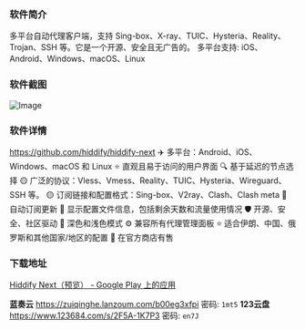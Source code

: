 ### 软件简介
多平台自动代理客户端，支持 Sing-box、X-ray、TUIC、Hysteria、Reality、Trojan、SSH 等。它是一个开源、安全且无广告的。
多平台支持: iOS、Android、Windows、macOS、Linux

### 软件截图
![Image](https://blog.aklin.cn/images/20250120103825.png)

### 软件详情
https://github.com/hiddify/hiddify-next
✈️ 多平台：Android、iOS、Windows、macOS 和 Linux
⭐ 直观且易于访问的用户界面
🔍 基于延迟的节点选择
🟡 广泛的协议：Vless、Vmess、Reality、TUIC、Hysteria、Wireguard、SSH 等。
🟡 订阅链接和配置格式：Sing-box、V2ray、Clash、Clash meta
🔄 自动订阅更新
🔎 显示配置文件信息，包括剩余天数和流量使用情况
🛡 开源、安全、社区驱动
🌙 深色和浅色模式
⚙ 兼容所有代理管理面板
⭐ 适合伊朗、中国、俄罗斯和其他国家/地区的配置
📱 在官方商店有售

### 下载地址
[Hiddify Next（预览） - Google Play 上的应用](https://play.google.com/store/apps/details?id=app.hiddify.com)

**蓝奏云**  https://zuiqinghe.lanzoum.com/b00eg3xfpi    密码: `1mt5`
**123云盘**  https://www.123684.com/s/2F5A-1K7P3    密码: `en7J`